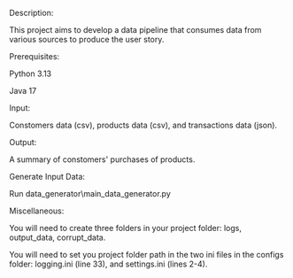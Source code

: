 Description:

This project aims to develop a data pipeline that consumes data from various sources to produce the user story.


Prerequisites:

Python 3.13

Java 17


Input:

Constomers data (csv), products data (csv), and transactions data (json).


Output:

A summary of constomers' purchases of products.


Generate Input Data:

Run data_generator\main_data_generator.py


Miscellaneous:

You will need to create three folders in your project folder: logs, output_data, corrupt_data.

You will need to set you project folder path in the two ini files in the configs folder: logging.ini (line 33), and settings.ini (lines 2-4).
